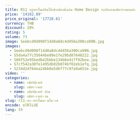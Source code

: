 ```yaml
---
title: R11 หรูหราโมเดิร์นโต๊ะข้างห้องนั่งเล่น Home Design ระเบียงกาแฟตารางตกแต่ง
price: '14182.89'
price_original: '17728.61'
currency: THB
discount: 20%
rating: 5
volume: 73
image: Seebcd9d098f14d8a8dc4d456a300ca98N.jpg
images:
  - Seebcd9d098f14d8a8dc4d456a300ca98N.jpg
  - S5da4a77c35644be89e1fe29bd87648222.jpg
  - S08f52e95bedb42bbbe134b6e41ff92bea.jpg
  - S7cf542a30fe1495db02b074bf02eb1efq.jpg
  - S234d2df64ea24bb0a5d6f77c97a9a652e.jpg
video: ''
categories:
  - name: เฟอร์นิเจอร์
    slug: เฟอร-เจอร
  - name: เฟอร์นิเจอร์ บ้าน
    slug: เฟอร-เจอร-าน
slug: r11-หร-หราโมเด-นโต-ะข
encode: olRlLUE
lang: th
---
```

  